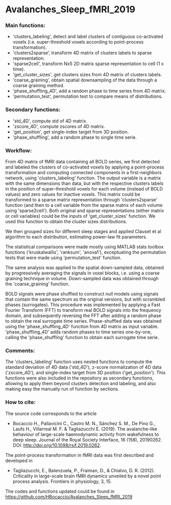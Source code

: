 # Avalanches_Sleep_fMRI_2019

### Main functions:
- 'clusters_labeling', detect and label clusters of contiguous co-activated voxels (i.e. super-threshold voxels according to point-process transformation).
- 'clusters2sparse', transform 4D matrix of clusters labels to sparse representation.
- 'sparse2cell', transform Nx5 2D matrix sparse representation to cell (1 x time).
- 'get_cluster_sizes', get clusters sizes from 4D matrix of clusters labels.
- 'coarse_graining', obtain spatial downsampling of the data through a coarse graining method.
- 'phase_shuffling_4D', add a random phase to time series from 4D matrix.
- 'permutation_test', permutation test to compare means of distributions.

### Secondary functions:
- 'std_4D', compute std of 4D matrix.
- 'zscore_4D', compute zscores of 4D matrix.
- 'get_position', get single-index target from 3D position.
- 'phase_shuffling', add a random phase to single time serie.

### Workflow:

From 4D matrix of fMRI data containing all BOLD series, we first detected and labeled the clusters of co-activated voxels by applying a point-process transformation and computing connected components in a first-neighbors network, using 'clusters_labeling' function. The output variable is a matrix with the same dimensions than data, but with the respective clusters labels in the position of super-threshold voxels for each volume (instead of BOLD values) and zero values for inactive voxels. This matrix could be transformed to a sparse matrix representation through 'clusters2sparse' function (and then to a cell variable from the sparse matrix of each volume using 'sparse2cell'). Both original and sparse representations (either matrix or cell variables) could be the inputs of 'get_cluster_sizes' function. We used this function to obtain the cluster sizes distributions.

We then grouped sizes for different sleep stages and applied Clauset et al algorithm to each distribution, estimating power-law fit parameters.

The statistical comparisons were made mostly using MATLAB stats toolbox functions ('kruskalwallis', 'ranksum', 'anova1'), exceptuating the permutation tests that were made using 'permutation_test' function.

The same analysis was applied to the spatial down-sampled data, obtained by progressively averaging the signals in voxel blocks, i.e. using a coarse graining technique in volume. Down-sampled data was obtained through the 'coarse_graining' function.

BOLD signals were phase shuffled to construct null models using signals that contain the same spectrum as the original versions, but with scrambled phases (surrogates). This procedure was implemented by applying a Fast Fourier Transform (FFT) to transform real BOLD signals into the frequency domain, and subsequently reversing the FFT after adding a random phase to obtain the real surrogate time series. Phase-shuffled data was obtained using the 'phase_shuffling_4D' function from 4D matrix as input variable. 'phase_shuffling_4D' adds random phases to time series one-by-one, calling the 'phase_shuffling' function to obtain each surrogate time serie.

### Comments:

The 'clusters_labeling' function uses nested functions to compute the standard deviation of 4D data ('std_4D'), z-score normalization of 4D data ('zscore_4D'), and single-index target from 3D position ('get_position'). This functions were also included in the repository as secondary functions, allowing to apply them beyond clusters detection and labeling, and also making easy the manually run of function by sections.

### How to cite:
The source code corresponds to the article
- Bocaccio H., Pallavicini C., Castro M. N., Sánchez S. M., De Pino G., Laufs H., Villarreal M. F. & Tagliazucchi E. (2019). The avalanche-like behaviour of large-scale haemodynamic activity from wakefulness to deep sleep. Journal of the Royal Society Interface, 16 (158), 20190262. DOI: http://doi.org/10.1098/rsif.2019.0262.

The point-process transformation in fMRI data was first described and developed in
- Tagliazucchi, E., Balenzuela, P., Fraiman, D., & Chialvo, D. R. (2012). Criticality in large-scale brain fMRI dynamics unveiled by a novel point process analysis. Frontiers in physiology, 3, 15.

The codes and functions updated could be found in https://github.com/HBocaccio/Avalanches_Sleep_fMRI_2019
